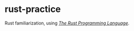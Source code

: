 # rust-practice

Rust familiarization, using *[The Rust Programming Language](https://doc.rust-lang.org/book/title-page.html)*.
